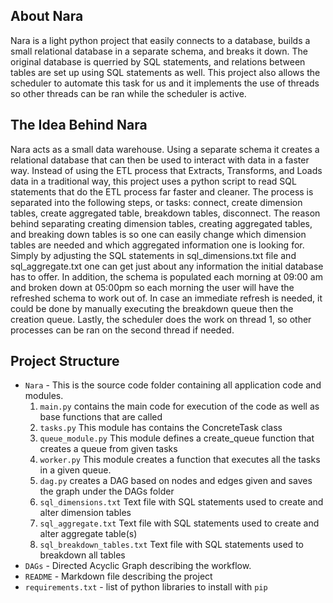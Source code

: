 ## About Nara
Nara is a light python project that easily connects to a database, builds a small relational database in a separate schema, and breaks it down. The original database is querried by SQL statements, and relations between tables are set up using SQL statements as well. This project also allows the scheduler to automate this task for us and it implements the use of threads so other threads can be ran while the scheduler is active. 

## The Idea Behind Nara
Nara acts as a small data warehouse. Using a separate schema it creates a relational database that can then be used to interact with data in a faster way. Instead of using the ETL process that Extracts, Transforms, and Loads data in a traditional way, this project uses a python script to read SQL statements that do the ETL process far faster and cleaner. The process is separated into the following steps, or tasks: connect, create dimension tables, create aggregated table, breakdown tables, disconnect. The reason behind separating creating dimension tables, creating aggregated tables, and breaking down tables is so one can easily change which dimension tables are needed and which aggregated information one is looking for. Simply by adjusting the SQL statements in sql_dimensions.txt file and sql_aggregate.txt one can get just about any information the initial database has to offer. In addition, the schema is populated each morning at 09:00 am and broken down at 05:00pm so each morning the user will have the refreshed schema to work out of. In case an immediate refresh is needed, it could be done by manually executing the breakdown queue then the creation queue. Lastly, the scheduler does the work on thread 1, so other processes can be ran on the second thread if needed.

## Project Structure

*   `Nara` - This is the source code folder containing all application code and modules.
    1. `main.py` contains the main code for execution of the code as well as base functions that are called
    2. `tasks.py` This module has contains the ConcreteTask class
    3. `queue_module.py` This module defines a create_queue function that creates a queue from given tasks
    4. `worker.py` This module creates a function that executes all the tasks in a given queue. 
    5. `dag.py` creates a DAG based on nodes and edges given and saves the graph under the DAGs folder
    6. `sql_dimensions.txt` Text file with SQL statements used to create and alter dimension tables
    7. `sql_aggregate.txt` Text file with SQL statements used to create and alter aggregate table(s)
    8. `sql_breakdown_tables.txt` Text file with SQL statements used to breakdown all tables
*   `DAGs` - Directed Acyclic Graph describing the workflow. 
*   `README` - Markdown file describing the project
*   `requirements.txt` - list of python libraries to install with `pip`

